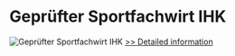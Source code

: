 # Geprüfter Sportfachwirt IHK
![Geprüfter Sportfachwirt IHK](https://mycommerce.akamaized.net/api/pimages/P300583368/BIG/300583368.JPG)
[>> Detailed information](https://secure.shareit.com/shareit/product.html?productid=300583368&affiliateid=200057808)